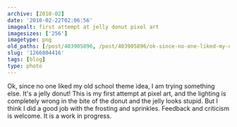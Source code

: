 ```yaml
---
archive: [2010-02]
date: '2010-02-22T02:06:56'
imagealt: first attempt at jelly donut pixel art
imagesizes: ['256']
imagetype: png
old_paths: [/post/403905896, /post/403905896/ok-since-no-one-liked-my-old-school-theme-idea-i]
slug: '1266804416'
tags: [blog]
type: photo
---
```


Ok, since no one liked my old school theme idea, I am trying something
else.  It's a jelly donut!  This is my first attempt at pixel art, and the
lighting is completely wrong in the bite of the donut and the jelly looks
stupid.  But I think I did a good job with the frosting and sprinkles.
Feedback and criticism is welcome.  It is a work in progress. 

